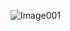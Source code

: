 ![Image001](https://github.com/OJB-Quantum/Quanscient-Multiphysics/assets/88035770/7351d582-9759-490d-aaf6-8f2ed4812dd0)
